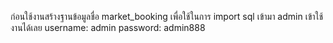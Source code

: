 ก่อนใช้งานสร้างฐานข้อมูลชื่อ market_booking เพื่อใช้ในการ import sql เข้ามา
admin เข้าใช้งานได้เลย username: admin password: admin888
